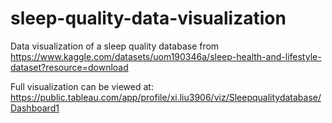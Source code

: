 # sleep-quality-data-visualization
Data visualization of a sleep quality database from https://www.kaggle.com/datasets/uom190346a/sleep-health-and-lifestyle-dataset?resource=download

Full visualization can be viewed at: https://public.tableau.com/app/profile/xi.liu3906/viz/Sleepqualitydatabase/Dashboard1
